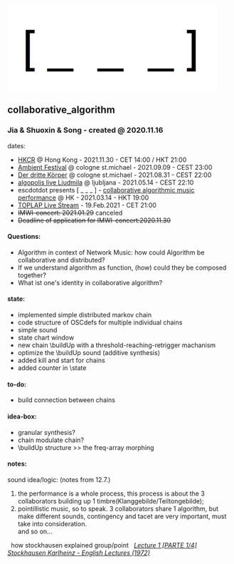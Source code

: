 <img src="https://github.com/luuiii/collaborative_algorithm/blob/master/empty_array_nil.png" height="189" width="472"> <br>
## collaborative_algorithm
### Jia & Shuoxin & Song - created @ 2020.11.16

dates:
- [HKCR](https://www.mixcloud.com/HKCR/) @ Hong Kong - 2021.11.30 - CET 14:00 / HKT 21:00
- [Ambient Festival](https://ambient-festival.com/ensemble/) @ cologne st.michael - 2021.09.09 - CEST 23:00
- [Der dritte Körper](https://third.notimportant.org) @ cologne st.michael - 2021.08.31 - CEST 22:00
- [algopolis live Ljudmila](https://wiki.ljudmila.org/Algopolis_live) @ ljubljana - 2021.05.14 - CEST 22:10
- escdotdot presents [ _  _  _ ] - [collaborative algorithmic music performance](https://ava.hkbu.edu.hk/en/events/___)  @ HK - 2021.03.14 - HKT 19:00
- [TOPLAP Live Stream](https://transnodal.toplap.org/) - 19.Feb.2021 - CET 21:00
- ~~IMWI-concert: 2021.01.29~~ canceled
- ~~Deadline of application for IMWI-concert:2020.11.30~~


#### Questions:
- Algorithm in context of Network Music: how could Algorithm be collaborative and distributed?
- If we understand algorithm as function, (how) could they be composed together?
- What ist one's identity in collaborative algorithm?

#### state: <br>
- implemented simple distributed markov chain
- code structure of OSCdefs for multiple individual chains
- simple sound
- state chart window
- new chain \buildUp with a threshold-reaching-retrigger machanism
- optimize the \buildUp sound (additive synthesis)
- added kill and start for chains
- added counter in \state

#### to-do:
- build connection between chains

#### idea-box:
- granular synthesis?
- chain modulate chain?
- \buildUp structure >> the freq-array morphing



#### notes:
sound idea/logic: (notes from 12.7.) <br>
1. the performance is a whole process, this process is about the 3 collaborators building up 1 timbre(Klanggebilde/Teiltongebilde);<br>
2. pointillistic music, so to speak. 3 collaborators share 1 algorithm, but make different sounds, contingency and tacet are very important, must take into consideration. <br>
and so on...

&nbsp; how stockhausen explained group/point &nbsp; <i>[Lecture 1 [PARTE 1/4] Stockhausen Karlheinz - English Lectures (1972)](https://www.youtube.com/watch?v=lYmMXB0e17E)<i> <br>

